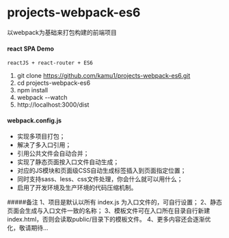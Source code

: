 # projects-webpack-es6
以webpack为基础来打包构建的前端项目
#### react SPA Demo
	reactJS + react-router + ES6
> 
1. git clone https://github.com/kamu1/projects-webpack-es6.git
1. cd projects-webpack-es6
1. npm install
1. webpack --watch
1. http://localhost:3000/dist

#### webpack.config.js
> 
+ 实现多项目打包；
+ 解决了多入口引用；
+ 引用公共文件会自动合并；
+ 实现了静态页面按入口文件自动生成；
+ 对应的JS模块和页面级CSS自动生成标签插入到页面指定位置；
+ 同时支持sass、less、css文件处理，你会什么就可以用什么；
+ 启用了开发环境及生产环境的代码压缩机制。

#####备注
	1、项目是默认以所有 index.js 为入口文件的，可自行设置；
	2、静态页面会生成与入口文件一致的名称；
	3、模板文件可在入口所在目录自行新建index.html，否则会读取public/目录下的模板文件。
	4、更多内容还会逐渐优化，敬请期待...



	
